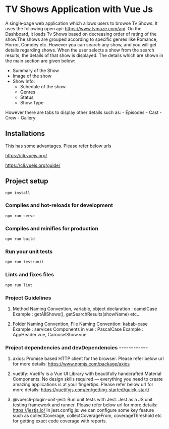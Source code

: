 # TV Shows Application with Vue Js
A single‐page web application which allows users to browse Tv Shows. It uses the following open api: https://www.tvmaze.com/api. On the Dashboard, it loads Tv Shows based on decreasing order of rating of the show.The shows are grouped according to specific genres like Romance, Horror, Comdey etc. However you can search any show, and you will get details regarding shows. When the user selects a show from the search results, the details of that show is displayed.
The details which are shown in the main section are given below:
- Summary of the Show
- Image of the show
- Show Info: 
    - Schedule of the show
    - Genres
    - Status
    - Show Type
    
However there are tabs to display other details such as:
    - Episodes
    - Cast
    - Crew
    - Gallery

## Installations

This has some advantages.
Please refer below urls

https://cli.vuejs.org/

https://cli.vuejs.org/guide/
## Project setup
```
npm install
```

### Compiles and hot-reloads for development
```
npm run serve
```

### Compiles and minifies for production
```
npm run build
```

### Run your unit tests
```
npm run test:unit
```

### Lints and fixes files
```
npm run lint
```

### Project Guidelines
1. Method Naming Convention, variable, object declaration : camelCase Example : 
getAllShows(), getSearchResults(showName) etc..

2. Folder Naming Convention, File Naming Convention: kabab-case Example : services  Components in vue : PascalCase Example : AppHeader.vue, CarouselShow.vue

### Project dependencies and devDependencies ------------
1. axios: Promise based HTTP client for the browser. Please refer below url for more details: https://www.npmjs.com/package/axios

2. vuetify: Vuetify is a Vue UI Library with beautifully handcrafted Material Components. No design skills required — everything you need to create amazing applications is at your fingertips. Please refer below url for more details: https://vuetifyjs.com/en/getting-started/quick-start/

3. @vue/cli-plugin-unit-jest: Run unit tests with Jest. Jest as a JS unit testing framework and runner. Please refer below url for more details: https://jestjs.io/
In jest.config.js: we can configure some key feature such as collectCoverage, collectCoverageFrom, coverageThreshold etc for getting exact code coverage with reports.

